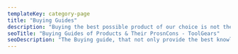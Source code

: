 ```yaml
---
templateKey: category-page
title: "Buying Guides"
description: "Buying the best possible product of our choice is not the end task to do. The real challenge begins when we search for the proper detail guide related to that particular product. The Buying guide, that not only provide the best knowledge about the products from every perspective but also kept us up to date about those products."
seoTitle: "Buying Guides of Products & Their ProsnCons - ToolGears"
seoDescription: "The Buying guide, that not only provide the best knowledge about the products from every perspective but also kept us up to date about those products."
---
```

